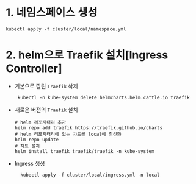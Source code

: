 # 1. 네임스페이스 생성
  ```shell
  kubectl apply -f cluster/local/namespace.yml
  ```
# 2. helm으로 Traefik 설치[Ingress Controller]
* 기본으로 깔린 `Traefik` 삭제
   ```shell
    kubectl -n kube-system delete helmcharts.helm.cattle.io traefik
    ```
* 새로운 버전의 `Traefik` 설치
  ```shell
  # helm 리포지터리 추가
  helm repo add traefik https://traefik.github.io/charts
  # helm 리포지터리에 있는 차트를 local에 최신화
  helm repo update
  # 차트 설치
  helm install traefik traefik/traefik -n kube-system
  ```
* Ingress 생성
  ```shell
    kubectl apply -f cluster/local/ingress.yml -n local
  ```
